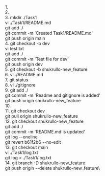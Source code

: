 1.\
2.\
3.
    mkdir ./Task1\
    vi ./Task1/README.md\
    git add ./\
    git commit -m 'Created Task1/README.md'\
    git push origin main\
4.
    git checkout -b dev\
    vi test.txt\
    git add ./\
    git commit -m 'Test file for dev'\
    git push origin dev\
5.
    git checkout -b shukrullo-new_feature\
6.
    vi ./README.md\
7.
    git status\
8.
    vi ./gitignore\
9.
    git add ./\
    git commit -m 'Readme and gitignore is added'\
    git push origin shukrullo-new_feature\
10. \
11.
    git checkout dev\
    git pull origin shukrullo-new_feature\
12.
    git checkout shukrullo-new_feature\
    git add ./\
    git commit -m 'README.md is updated'\
    git log --oneline\
    git revert b61f2b6 --no-edit\
13.
    git checkout main\
    vi ./Task1/log.txt\
    git log > ./Task1/log.txt\
14.
    git branch -D shukrullo-new_feature\
    git push origin --delete shukrullo-new_feature\   

